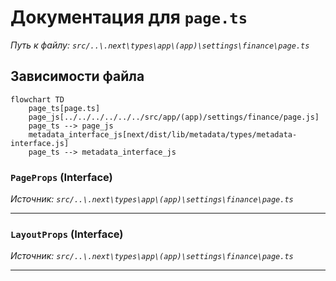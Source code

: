 # Документация для `page.ts`

*Путь к файлу: `src/..\.next\types\app\(app)\settings\finance\page.ts`*

## Зависимости файла

```mermaid
flowchart TD
    page_ts[page.ts]
    page_js[../../../../../../src/app/(app)/settings/finance/page.js]
    page_ts --> page_js
    metadata_interface_js[next/dist/lib/metadata/types/metadata-interface.js]
    page_ts --> metadata_interface_js
```

### `PageProps` (Interface)

*Источник: `src/..\.next\types\app\(app)\settings\finance\page.ts`*

---
### `LayoutProps` (Interface)

*Источник: `src/..\.next\types\app\(app)\settings\finance\page.ts`*

---
